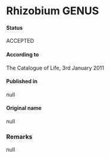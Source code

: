 Rhizobium GENUS
=======

#### Status
ACCEPTED

#### According to
The Catalogue of Life, 3rd January 2011

#### Published in
null

#### Original name
null

### Remarks
null